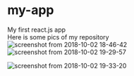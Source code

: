 # my-app
 My first react.js app <br>
  Here is some pics of my repository
  ![screenshot from 2018-10-02 18-46-42](https://user-images.githubusercontent.com/36411279/46353186-3528aa00-c679-11e8-9610-ccfc995b9f65.png)
 ![screenshot from 2018-10-02 19-29-57](https://user-images.githubusercontent.com/36411279/46353441-d0ba1a80-c679-11e8-8318-7b9ebed722db.png)

 
 ![screenshot from 2018-10-02 19-33-20](https://user-images.githubusercontent.com/36411279/46353571-31495780-c67a-11e8-8e46-0eaf32d4bd92.png)
